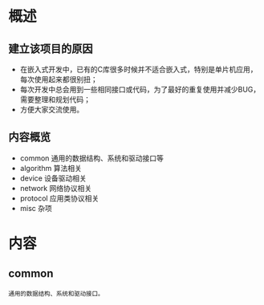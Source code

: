 # 概述
## 建立该项目的原因
 - 在嵌入式开发中，已有的C库很多时候并不适合嵌入式，特别是单片机应用，每次使用起来都很别扭；
 - 每次开发中总会用到一些相同接口或代码，为了最好的重复使用并减少BUG，需要整理和规划代码；
 - 方便大家交流使用。
 ## 内容概览
 
 -  common 通用的数据结构、系统和驱动接口等
 -  algorithm 算法相关
 -  device 设备驱动相关
 -  network 网络协议相关
 -  protocol 应用类协议相关
 -  misc 杂项
 
 # 内容
 ## common
 	通用的数据结构、系统和驱动接口。